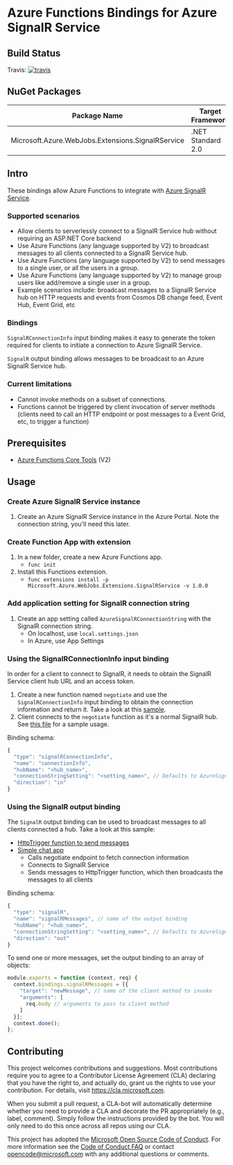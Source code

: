 # Azure Functions Bindings for Azure SignalR Service

## Build Status

Travis: [![travis](https://travis-ci.org/Azure/azure-functions-signalrservice-extension.svg?branch=dev)](https://travis-ci.org/Azure/azure-functions-signalrservice-extension)

## NuGet Packages

Package Name | Target Framework | NuGet
---|---|---
Microsoft.Azure.WebJobs.Extensions.SignalRService | .NET Standard 2.0 | [![NuGet](https://img.shields.io/nuget/v/Microsoft.Azure.WebJobs.Extensions.SignalRService.svg)](https://www.nuget.org/packages/Microsoft.Azure.WebJobs.Extensions.SignalRService)

## Intro

These bindings allow Azure Functions to integrate with [Azure SignalR Service](http://aka.ms/signalr_service).

### Supported scenarios

- Allow clients to serverlessly connect to a SignalR Service hub without requiring an ASP.NET Core backend
- Use Azure Functions (any language supported by V2) to broadcast messages to all clients connected to a SignalR Service hub.
- Use Azure Functions (any language supported by V2) to send messages to a single user, or all the users in a group.
- Use Azure Functions (any language supported by V2) to manage group users like add/remove a single user in a group.
- Example scenarios include: broadcast messages to a SignalR Service hub on HTTP requests and events from Cosmos DB change feed, Event Hub, Event Grid, etc

### Bindings

`SignalRConnectionInfo` input binding makes it easy to generate the token required for clients to initiate a connection to Azure SignalR Service.

`SignalR` output binding allows messages to be broadcast to an Azure SignalR Service hub.

### Current limitations

- Cannot invoke methods on a subset of connections.
- Functions cannot be triggered by client invocation of server methods (clients need to call an HTTP endpoint or post messages to a Event Grid, etc, to trigger a function)

## Prerequisites

- [Azure Functions Core Tools](https://github.com/Azure/azure-functions-core-tools) (V2)

## Usage

### Create Azure SignalR Service instance

1. Create an Azure SignalR Service instance in the Azure Portal. Note the connection string, you'll need this later.

### Create Function App with extension

1. In a new folder, create a new Azure Functions app.
    - `func init`
1. Install this Functions extension.
    - `func extensions install -p Microsoft.Azure.WebJobs.Extensions.SignalRService -v 1.0.0`

### Add application setting for SignalR connection string

1. Create an app setting called `AzureSignalRConnectionString` with the SignalR connection string.
    - On localhost, use `local.settings.json`
    - In Azure, use App Settings

### Using the SignalRConnectionInfo input binding

In order for a client to connect to SignalR, it needs to obtain the SignalR Service client hub URL and an access token.

1. Create a new function named `negotiate` and use the `SignalRConnectionInfo` input binding to obtain the connection information and return it. Take a look at this [sample](samples/simple-chat/js/functionapp/negotiate/).
1. Client connects to the `negotiate` function as it's a normal SignalR hub. See [this file](samples/simple-chat/content/index.html) for a sample usage.

Binding schema:

```javascript
{
  "type": "signalRConnectionInfo",
  "name": "connectionInfo",
  "hubName": "<hub_name>",
  "connectionStringSetting": "<setting_name>", // Defaults to AzureSignalRConnectionString
  "direction": "in"
}
```

### Using the SignalR output binding

The `SignalR` output binding can be used to broadcast messages to all clients connected a hub. Take a look at this sample:

- [HttpTrigger function to send messages](samples/simple-chat/js/functionapp/messages/)
- [Simple chat app](samples/simple-chat/content/index.html)
    - Calls negotiate endpoint to fetch connection information
    - Connects to SignalR Service
    - Sends messages to HttpTrigger function, which then broadcasts the messages to all clients

Binding schema:

```javascript
{
  "type": "signalR",
  "name": "signalRMessages", // name of the output binding
  "hubName": "<hub_name>",
  "connectionStringSetting": "<setting_name>", // Defaults to AzureSignalRConnectionString
  "direction": "out"
}
```

To send one or more messages, set the output binding to an array of objects:

```javascript
module.exports = function (context, req) {
  context.bindings.signalRMessages = [{
    "target": "newMessage", // name of the client method to invoke
    "arguments": [
      req.body // arguments to pass to client method
    ]
  }];
  context.done();
};
```

## Contributing

This project welcomes contributions and suggestions.  Most contributions require you to agree to a
Contributor License Agreement (CLA) declaring that you have the right to, and actually do, grant us
the rights to use your contribution. For details, visit https://cla.microsoft.com.

When you submit a pull request, a CLA-bot will automatically determine whether you need to provide
a CLA and decorate the PR appropriately (e.g., label, comment). Simply follow the instructions
provided by the bot. You will only need to do this once across all repos using our CLA.

This project has adopted the [Microsoft Open Source Code of Conduct](https://opensource.microsoft.com/codeofconduct/).
For more information see the [Code of Conduct FAQ](https://opensource.microsoft.com/codeofconduct/faq/) or
contact [opencode@microsoft.com](mailto:opencode@microsoft.com) with any additional questions or comments.
